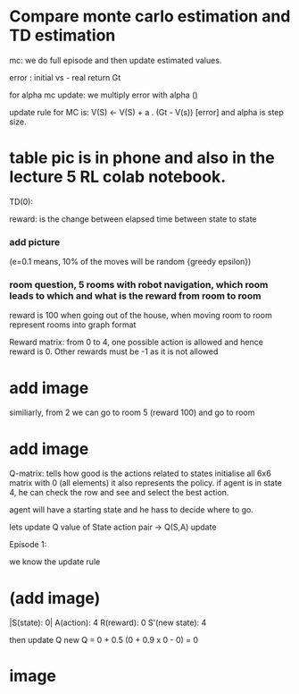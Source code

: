 # Compare monte carlo estimation and TD estimation

mc: we do full episode and then update estimated values.

error : initial vs - real return Gt

for alpha mc update: we multiply error with alpha ()

update rule for MC is: V(S) <- V(S) + a . (Gt - V(s)) [error] and alpha is step size.

# table pic is in phone and also in the lecture 5 RL colab notebook.

TD(0): 

reward: is the change between elapsed time between state to state

### add picture


(e=0.1 means, 10% of the moves will be random {greedy epsilon})


### room question, 5 rooms with robot navigation, which room leads to which and what is the reward from room to room
reward is 100 when going out of the house, when moving room to room
represent rooms into graph format


Reward matrix: from 0 to 4, one possible action is allowed and hence reward is 0. Other rewards must be -1 as it is not allowed
# add image
similiarly, from 2 we can go to room 5 (reward 100) and go to room 
# add image

Q-matrix:
tells how good is the actions related to states
initialise all 6x6 matrix with 0 (all elements)
it also represents the policy. if agent is in state 4, he can check the row and see and select the best action.

agent will have a starting state and he hass to decide where to go. 

lets update Q value of State action pair -> Q(S,A)  update

Episode 1:

we know the update rule 
# (add image)

|S(state): 0|
A(action): 4
R(reward): 0
S'(new state): 4

then update Q
new Q = 0 + 0.5 (0 + 0.9 x 0 - 0) = 0

# image


